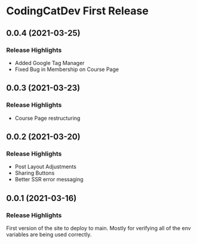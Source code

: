 # CodingCatDev First Release

## 0.0.4 (2021-03-25)

### Release Highlights

- Added Google Tag Manager
- Fixed Bug in Membership on Course Page

## 0.0.3 (2021-03-23)

### Release Highlights

- Course Page restructuring

## 0.0.2 (2021-03-20)

### Release Highlights

- Post Layout Adjustments
- Sharing Buttons
- Better SSR error messaging

## 0.0.1 (2021-03-16)

### Release Highlights

First version of the site to deploy to main. Mostly for verifying all of the env variables are being used correctly.
